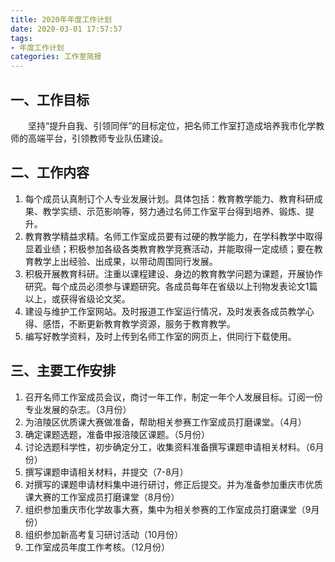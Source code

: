 ```yaml
---
title: 2020年年度工作计划
date: 2020-03-01 17:57:57
tags:
- 年度工作计划
categories: 工作室简报
---
```

## 一、工作目标
　　坚持“提升自我、引领同伴”的目标定位，把名师工作室打造成培养我市化学教师的高端平台，引领教师专业队伍建设。  
## 二、工作内容
1. 每个成员认真制订个人专业发展计划。具体包括：教育教学能力、教育科研成果、教学实绩、示范影响等，努力通过名师工作室平台得到培养、锻炼、提升。  
2. 教育教学精益求精。名师工作室成员要有过硬的教学能力，在学科教学中取得显着业绩；积极参加各级各类教育教学竞赛活动，并能取得一定成绩；要在教育教学上出经验、出成果，以带动周围同行发展。  
3. 积极开展教育科研。注重以课程建设、身边的教育教学问题为课题，开展协作研究。每个成员必须参与课题研究。各成员每年在省级以上刊物发表论文1篇以上，或获得省级论文奖。  
4. 建设与维护工作室网站。及时报道工作室运行情况，及时发表各成员教学心得、感悟，不断更新教育教学资源，服务于教育教学。  
5. 编写好教学资料，及时上传到名师工作室的网页上，供同行下载使用。  
## 三、主要工作安排
1. 召开名师工作室成员会议，商讨一年工作，制定一年个人发展目标。订阅一份专业发展的杂志。（3月份）  
2. 为涪陵区优质课大赛做准备，帮助相关参赛工作室成员打磨课堂。（4月）  
3. 确定课题选题，准备申报涪陵区课题。（5月份）  
4. 讨论选题科学性，初步确定分工，收集资料准备撰写课题申请相关材料。（6月份）  
5. 撰写课题申请相关材料，并提交（7-8月）  
6. 对撰写的课题申请材料集中进行研讨，修正后提交。并为准备参加重庆市优质课大赛的工作室成员打磨课堂（8月份）  
8. 组织参加重庆市化学故事大赛，集中为相关参赛的工作室成员打磨课堂（9月份）  
9. 组织参加新高考复习研讨活动（10月份）  
10. 工作室成员年度工作考核。（12月份）  
